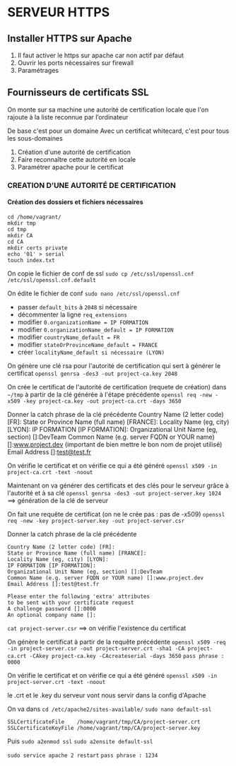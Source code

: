 SERVEUR HTTPS
=============

## Installer HTTPS sur Apache

1. Il faut activer le https sur apache car non actif par défaut
2. Ouvrir les ports nécessaires sur firewall
3. Paramétrages

## Fournisseurs de certificats SSL

On monte sur sa machine une autorité de certification locale que l'on rajoute à la liste reconnue par l’ordinateur

De base c'est pour un domaine
Avec un certificat whitecard, c'est pour tous les sous-domaines

1. Création d'une autorité de certification 
2. Faire reconnaître cette autorité en locale
3. Paramétrer apache pour le certificat



### CREATION D’UNE AUTORITÉ DE CERTIFICATION

#### Création des dossiers et fichiers nécessaires

    cd /home/vagrant/
    mkdir tmp
    cd tmp
    mkdir CA
    cd CA
    mkdir certs private
    echo '01' > serial
    touch index.txt

On copie le fichier de conf de ssl
`sudo cp /etc/ssl/openssl.cnf /etc/ssl/openssl.cnf.default`

On édite le fichier de conf
`sudo nano /etc/ssl/openssl.cnf`
- passer `default_bits` à `2048` si nécessaire
- décommenter la ligne `req_extensions`
- modifier `0.organizationName = IP FORMATION`
- modifier `0.organizationName_default = IP FORMATION`
- modifier `countryName_default = FR`
- modifier `stateOrProvinceName_default = FRANCE`
- créer `localityName_default si nécessaire (LYON)`


On génère une clé rsa pour l'autorité de certification qui sert à générer le certificat
`openssl genrsa -des3 -out project-ca.key 2048`

On crée le certificat de l'autorité de certification (requete de création) dans `~/tmp` à partir de la clé générée à l'étape précédente
`openssl req -new -x509 -key project-ca.key -out project-ca.crt -days 3650`
    
Donner la catch phrase de la clé précédente
    Country Name (2 letter code) [FR]:
    State or Province Name (full name) [FRANCE]:
    Locality Name (eg, city) [LYON]:
    IP FORMATION [IP FORMATION]:
    Organizational Unit Name (eg, section) []:DevTeam
    Common Name (e.g. server FQDN or YOUR name) []:www.project.dev (important de bien mettre le bon nom de projet utilisé)
    Email Address []:test@test.fr

On vérifie le certificat et on vérifie ce qui a été généré
`openssl x509 -in project-ca.crt -text -noout`

Maintenant on va générer des certificats et des clés pour le serveur grâce à l'autorité et à sa clé
`openssl genrsa -des3 -out project-server.key 1024` ==> génération de la clé de serveur

On fait une requête de certificat (on ne le crée pas : pas de -x509)
`openssl req -new -key project-server.key -out project-server.csr`

Donner la catch phrase de la clé précédente

    Country Name (2 letter code) [FR]:
    State or Province Name (full name) [FRANCE]:
    Locality Name (eg, city) [LYON]:
    IP FORMATION [IP FORMATION]:
    Organizational Unit Name (eg, section) []:DevTeam
    Common Name (e.g. server FQDN or YOUR name) []:www.project.dev
    Email Address []:test@test.fr

    Please enter the following 'extra' attributes
    to be sent with your certificate request
    A challenge password []:0000
    An optional company name []:

`cat project-server.csr` ==> on vérifie l'existence du certificat

On génère le certificat à partir de la requête précédente
`openssl x509 -req -in project-server.csr -out project-server.crt -sha1 -CA project-ca.crt -CAkey project-ca.key -CAcreateserial -days 3650`
`pass phrase : 0000`

On vérifie le certificat et on vérifie ce qui a été généré
`openssl x509 -in project-server.crt -text -noout`

le .crt et le .key du serveur vont nous servir dans la config d'Apache

On va dans 
`cd /etc/apache2/sites-available/`
`sudo nano default-ssl`

`SSLCertificateFile    /home/vagrant/tmp/CA/project-server.crt`
`SSLCertificateKeyFile /home/vagrant/tmp/CA/project-server.key`

Puis
`sudo a2enmod ssl`
`sudo a2ensite default-ssl`

`sudo service apache 2 restart`
`pass phrase : 1234`

